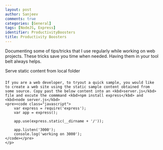 ```yaml
---
layout: post
author: Sanjeev
comments: true
categories: [General]
tags: [NodeJS, Express]
identifier: ProductivityBoosters
title: Productivity Boosters
---
```

Documenting some of tips/tricks that I use regularly while working on web projects. These tricks save you time when needed. Having them in your tool belt always helps.

<div class="card">
    <div class="card-header bg-dark text-white">Serve static content from local folder</div>
  <div class="card-body">
    <h5 class="card-title"></h5>
    <p class="card-text">
	
	If you are a web developer, to tryout a quick sample, you would like to create a web site using the static sample content obtained from some source. Copy past the below content into an <kbd>server.js</kbd> file and excute the commmand <kbd>npm install express</kbd> and <kbd>node server.js</kbd>
	<pre><code class="javascript">
		var express = require('express');
		var app = express();

		app.use(express.static(__dirname + '/'));

		app.listen('3000');
		console.log('working on 3000');
	</code></pre>
	</p>
  </div>
</div>
<br/>

<script>hljs.initHighlightingOnLoad();</script>
